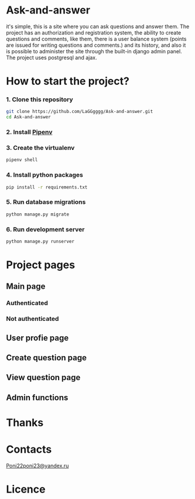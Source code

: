 # Ask-and-answer

it's simple, this is a site where you can ask questions and answer them. The project has an authorization and registration system, 
the ability to create questions and comments, like them, there is a user balance system (points are issued for writing questions and comments.) 
and its history, and also it is possible to administer the site through the built-in django admin panel. The project uses postgresql and ajax.

# How to start the project?

### 1. Clone this repository

```bash
git clone https://github.com/LaGGgggg/Ask-and-answer.git
cd Ask-and-answer
```
### 2. Install [Pipenv](https://pipenv.pypa.io/en/latest/)

### 3. Create the virtualenv

```bash
pipenv shell
```

### 4. Install python packages

```bash
pip install -r requirements.txt
```

### 5. Run database migrations

```bash
python manage.py migrate
```

### 6. Run development server

```bash
python manage.py runserver
```
# Project pages

## Main page



### Authenticated



### Not authenticated



## User profie page



## Create question page



## View question page



## Admin functions



# Thanks



# Contacts

Poni22poni23@yandex.ru

# Licence


